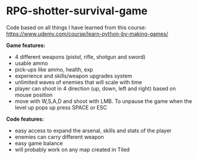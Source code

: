 # RPG-shotter-survival-game
Code based on all things I have learned from this course: https://www.udemy.com/course/learn-python-by-making-games/

<b>Game features:</b>
<ul>
<li>4 different weapons (pistol, rifle, shotgun and sword)
<li>usable ammo
<li>pick-ups like ammo, health, exp
<li>experience and skills/weapon upgrades system
<li>unlimited waves of enemies that will scale with time
<li>player can shoot in 4 direction (up, down, left and right) based on mouse position
<li>move with W,S,A,D and shoot with LMB. To unpause the game when the level up pops up press SPACE or ESC
</ul>
<p></p>
<p></p>
<b>Code features:</b>
<ul>
<li>easy access to expand the arsenal, skills and stats of the player
<li>enemies can carry different weapon
<li>easy game balance
<li>will probably work on any map created in Tiled
</ul>
